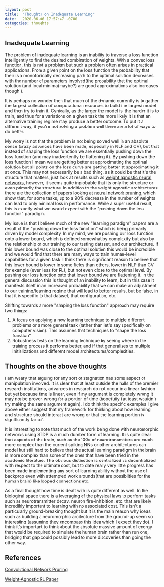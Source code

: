 ```yaml
---
layout: post
title:  "Thoughts on Inadequate Learning"
date:   2020-06-06 17:57:47 -0700
categories: thoughts
---
```


## Inadequate Learning

The problem of inadequate learning is an inability to traverse a loss function intelligently to find the desired combination of weights. With a convex loss function, this is not a problem but such a problem often arises in practical applications. From a given point on the loss function the probability that their is a monotonically decreasing path to the optimal solution decreases with the number of parameters involved(the probability that the optimal solution (and local minima(maybe?) are good approximations also increases though)). 

It is perhaps no wonder then that much of the dynamic currently is to gather the largest collection of computational resources to build the largest model and then try to train it. Cynically, as the larger the model is, the harder it is to train, and thus for a variations on a given task the more likely it is that an alternative training regime may produce a better outcome. To put it a different way, if you're not solving a problem well there are a lot of ways to do better. 

My worry is not that the problem is not being solved well in an absolute sense (crazy advances have been made, especially in NLP and CV), but that instead of shaping the loss function we are essentially pushing down the loss function (and may inadvertently be flattening it). By pushing down the loss function I mean we are getting better at approximating the optimal solution but all points on the loss curve are getting better at approximating it at once. This may not necessarily be a bad thing, as it could be that it's the structure that matters, just look at results such as [weight agnostic neural networks][WeightAgnostic], however, it seems quite inprobable that its only the structure or even primarily the structure. In addition to the weight agnostic architectures there are the collection of papers looking at [neural network pruning][ConvNetPruning], which show that, for some tasks, up to a 90% decrease in the number of weights can lead to only minimal loss in performance. While a super useful result, this is exactly what we would expect with the "pushing down the loss function" paradigm.

My issue is that I believe much of the new "learning paradigm" papers are a result of the "pushing down the loss function" which is being primarily driven by model complexity. In my mind, we are pushing our loss function onto a lower bound, which is defined somewhat by complexity but also by the relationship of our training to our testing dataset, and our architecture. If this lower bound was close to the optimal solution this would be incredible and we would find that there are many ways to train human-level capabilities for a given task. I think there is significant reason to believe that this lower bound is lower in some fields than others, lower in NLP than CV for example (even less for RL), but not even close to the optimal level. By pushing our loss function onto that lower bound we are flattening it. In the general discussion this is thought of an inability to learn, but in this case it manifests itself in an increased probability that we can make an adjustment to our training/learning regime that will lead to better results, but be false, in that it is specific to that dataset, that configuration, etc.

Shifting towards a more "shaping the loss function" approach may require two things:

1. A focus on applying a new learning technique to multiple different problems or a more general task (rather than let's say specifically on computer vision). This assumes that techniques to "shape the loss function"
2. Robustness tests on the learning technique by seeing where in the training process it performs better, and if that generalizes to multiple initializations and different model architectures/complexities.

## Thoughts on the above thoughts

I am weary that arguing for any sort of stagnation has some aspect of manipulation involved. It is clear that at least outside the halls of the premier research institutions, advances in research do not occur in a linear fashion but yet because time is linear, even if my argument is completely wrong it may not be proven wrong for a portion of time (hopefully I at least wouldn't try making the same argument again). I do think the specific examples I give above either suggest that my framework for thinking about how learning and structure should interact are wrong or that the learning portion is significantly far off. 

It is interesting to note that much of the work being done with neuromorphic networks using STDP is a much dumber form of learning. It is quite clear that aspects of the brain, such as the 100s of neurotransmitters are much more complex than the current spiking NNs or other architectures can model but still hard to believe that the actual learning paradigm in the brain is more complex than some of the ones that have been tried in the academic literature. The obvious distinction is centralized vs decentralized with respect to the ultimate cost, but to date really very little progress has been made implementing any sort of learning ability without the use of backprop even with attempted work arounds(that are possiblities for the human brain) like looped connections etc. 

As a final thought how time is dealt with is quite different as well. In the biological space there is a leveraging of the physical laws to perform tasks such as neurotransmitter decay, neuron fire-inhibition, etc. that are likely incredibly important to learning with no associated cost. This isn't a particularly ground-breaking thought but it is the main reason why ideas such as building a neuromorphic arcitecture from the ground-up seem so interesting (assuming they encompass this idea which I expect they do). I think it's important to think about the absolute massive amount of energy that would be required to simulate the human brain rather than run one, bridging that gap could possibly lead to more discoveries than going the other way.

## References

[Convolutional Network Pruning][ConvNetPruning]

[Weight-Agnostic RL Paper][WeightAgnostic]

[ConvNetPruning]: https://arxiv.org/pdf/1611.06440.pdf

[WeightAgnostic]: https://arxiv.org/pdf/1906.04358.pdf
